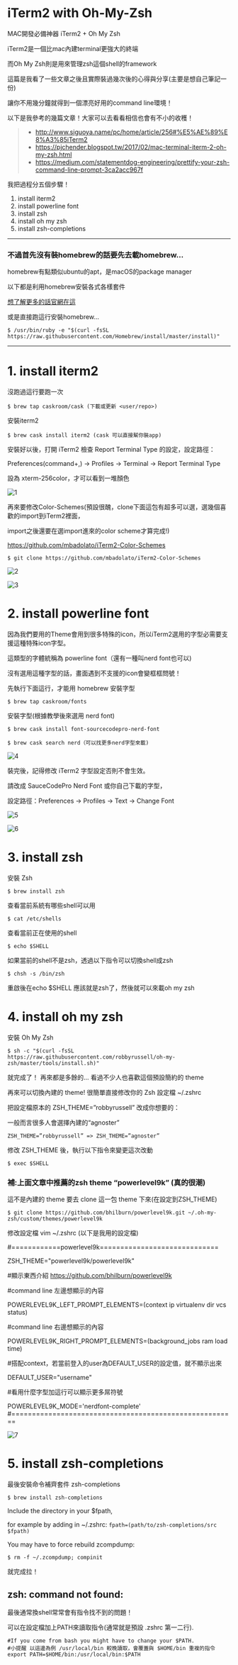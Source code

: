 # iTerm2 with Oh-My-Zsh
MAC開發必備神器 iTerm2 + Oh My Zsh

iTerm2是一個比mac內建terminal更強大的終端

而Oh My Zsh則是用來管理zsh這個shell的framework

這篇是我看了一些文章之後且實際裝過幾次後的心得與分享(主要是想自己筆記一份)

讓你不用幾分鐘就得到一個漂亮好用的command line環境！

以下是我參考的幾篇文章！大家可以去看看相信也會有不小的收穫！
> * http://www.siguoya.name/pc/home/article/256#%E5%AE%89%E8%A3%85iTerm2
> * https://pjchender.blogspot.tw/2017/02/mac-terminal-iterm-2-oh-my-zsh.html
> * https://medium.com/statementdog-engineering/prettify-your-zsh-command-line-prompt-3ca2acc967f


我把過程分五個步驟！
1. install iterm2
2. install powerline font
3. install zsh
4. install oh my zsh
5. install zsh-completions

***

### 不過首先沒有裝homebrew的話要先去載homebrew...

homebrew有點類似ubuntu的apt，是macOS的package manager

以下都是利用homebrew安裝各式各樣套件

[想了解更多的話官網在這](https://brew.sh/)

或是直接跑這行安裝homebrew...

`$ /usr/bin/ruby -e "$(curl -fsSL https://raw.githubusercontent.com/Homebrew/install/master/install)"`

***
# 1. install iterm2
 
沒跑過這行要跑一次

`$ brew tap caskroom/cask (下載或更新 <user/repo>)`

安裝iterm2

`$ brew cask install iterm2 (cask 可以直接幫你裝app)`

安裝好以後，打開 iTerm2 檢查 Report Terminal Type 的設定，設定路徑：

Preferences(command+,) -> Profiles -> Terminal -> Report Terminal Type

設為 xterm-256color，才可以看到一堆顏色

![1](https://github.com/htkuan/iTerm2_with_Oh-My-Zsh/blob/master/img/1.png)

再來要修改Color-Schemes(預設很醜，clone下面這包有超多可以選，選幾個喜歡的import到iTerm2裡面，

import之後還要在選import進來的color scheme才算完成!)

https://github.com/mbadolato/iTerm2-Color-Schemes

`$ git clone https://github.com/mbadolato/iTerm2-Color-Schemes`

![2](https://github.com/htkuan/iTerm2_with_Oh-My-Zsh/blob/master/img/2.png)

![3](https://github.com/htkuan/iTerm2_with_Oh-My-Zsh/blob/master/img/3.png)

# 2. install powerline font

因為我們要用的Theme會用到很多特殊的icon，所以iTerm2選用的字型必需要支援這種特殊icon字型。

這類型的字體統稱為 powerline font（還有一種叫nerd font也可以)

沒有選用這種字型的話，畫面遇到不支援的icon會變框框問號！

先執行下面這行，才能用 homebrew 安裝字型

`$ brew tap caskroom/fonts`

安裝字型(根據教學後來選用 nerd font)

`$ brew cask install font-sourcecodepro-nerd-font`

`$ brew cask search nerd（可以找更多nerd字型來載)`

![4](https://github.com/htkuan/iTerm2_with_Oh-My-Zsh/blob/master/img/4.png)

裝完後，記得修改 iTerm2 字型設定否則不會生效。

請改成 SauceCodePro Nerd Font 或你自己下載的字型，

設定路徑：Preferences -> Profiles -> Text -> Change Font 

![5](https://github.com/htkuan/iTerm2_with_Oh-My-Zsh/blob/master/img/5.png)

![6](https://github.com/htkuan/iTerm2_with_Oh-My-Zsh/blob/master/img/6.png)

# 3. install zsh

安裝 Zsh

`$ brew install zsh`

查看當前系統有哪些shell可以用

`$ cat /etc/shells`

查看當前正在使用的shell

`$ echo $SHELL`

如果當前的shell不是zsh，透過以下指令可以切換shell成zsh

`$ chsh -s /bin/zsh`

重啟後在echo $SHELL 應該就是zsh了，然後就可以來載oh my zsh

# 4. install oh my zsh

安裝 Oh My Zsh

`$ sh -c "$(curl -fsSL https://raw.githubusercontent.com/robbyrussell/oh-my-zsh/master/tools/install.sh)"`

就完成了！ 再來都是多餘的... 看過不少人也喜歡這個預設簡約的 theme

再來可以切換內建的 theme! 很簡單直接修改你的 Zsh 設定檔 ~/.zshrc

把設定檔原本的 ZSH_THEME=”robbyrussell” 改成你想要的：

一般而言很多人會選擇內建的“agnoster”

`ZSH_THEME=”robbyrussell” => ZSH_THEME=”agnoster”`

修改 ZSH_THEME 後，執行以下指令來變更這次改動

`$ exec $SHELL`

### 補:上面文章中推薦的zsh theme “powerlevel9k” (真的很潮)

這不是內建的 theme 要去 clone 這一包 theme 下來(在設定到ZSH_THEME)

`$ git clone https://github.com/bhilburn/powerlevel9k.git ~/.oh-my-zsh/custom/themes/powerlevel9k`

修改設定檔 vim ~/.zshrc (以下是我用的設定檔)

#============powerlevel9k=============================

ZSH_THEME="powerlevel9k/powerlevel9k"

#顯示東西介紹 https://github.com/bhilburn/powerlevel9k

#command line 左邊想顯示的內容

POWERLEVEL9K_LEFT_PROMPT_ELEMENTS=(context ip virtualenv dir vcs status)

#command line 右邊想顯示的內容

POWERLEVEL9K_RIGHT_PROMPT_ELEMENTS=(background_jobs ram load time)

#搭配context，若當前登入的user為DEFAULT_USER的設定值，就不顯示出來

DEFAULT_USER="username"

#看用什麼字型加這行可以顯示更多屌符號

POWERLEVEL9K_MODE='nerdfont-complete'
#=======================================================

![7](https://github.com/htkuan/iTerm2_with_Oh-My-Zsh/blob/master/img/7.png)

# 5. install zsh-completions

最後安裝命令補齊套件 zsh-completions

`$ brew install zsh-completions`

Include the directory in your $fpath, 

for example by adding in ~/.zshrc: `fpath=(path/to/zsh-completions/src $fpath)`

You may have to force rebuild zcompdump: 

`$ rm -f ~/.zcompdump; compinit`

就完成拉！

## zsh: command not found:

最後通常換shell常常會有指令找不到的問題！

可以在設定檔加上PATH來讀取指令(通常就是預設 .zshrc 第一二行).

``` 
#If you come from bash you might have to change your $PATH.
#小提醒 以這邊為例 /usr/local/bin 較晚讀取，會覆蓋與 $HOME/bin 重複的指令
export PATH=$HOME/bin:/usr/local/bin:$PATH 
```
